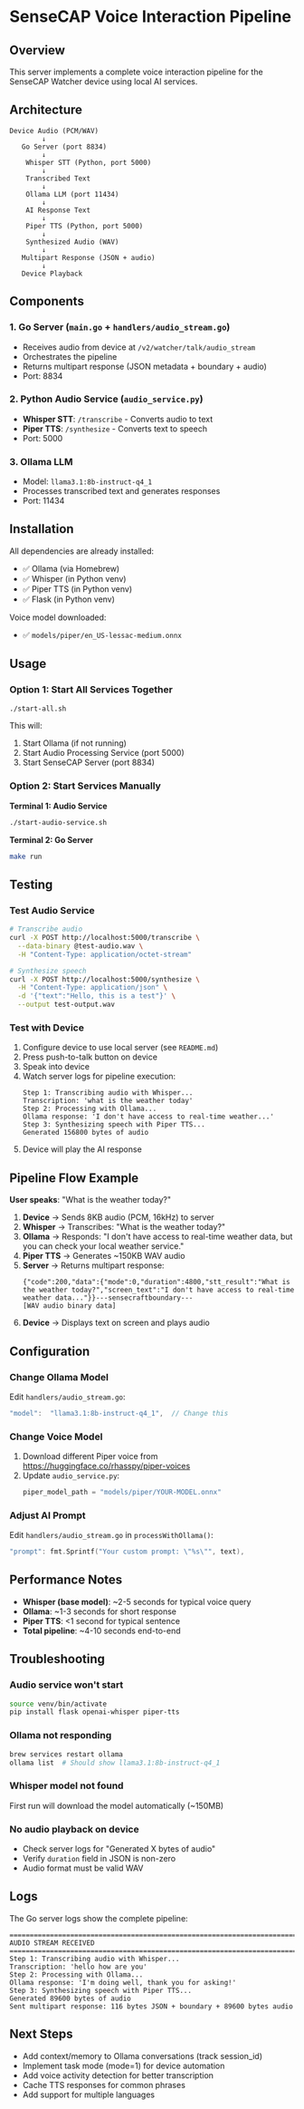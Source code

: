 # SenseCAP Voice Interaction Pipeline

## Overview

This server implements a complete voice interaction pipeline for the SenseCAP Watcher device using local AI services.

## Architecture

```
Device Audio (PCM/WAV)
        ↓
   Go Server (port 8834)
        ↓
    Whisper STT (Python, port 5000)
        ↓
    Transcribed Text
        ↓
    Ollama LLM (port 11434)
        ↓
    AI Response Text
        ↓
    Piper TTS (Python, port 5000)
        ↓
    Synthesized Audio (WAV)
        ↓
   Multipart Response (JSON + audio)
        ↓
   Device Playback
```

## Components

### 1. Go Server (`main.go` + `handlers/audio_stream.go`)
- Receives audio from device at `/v2/watcher/talk/audio_stream`
- Orchestrates the pipeline
- Returns multipart response (JSON metadata + boundary + audio)
- Port: 8834

### 2. Python Audio Service (`audio_service.py`)
- **Whisper STT**: `/transcribe` - Converts audio to text
- **Piper TTS**: `/synthesize` - Converts text to speech
- Port: 5000

### 3. Ollama LLM
- Model: `llama3.1:8b-instruct-q4_1`
- Processes transcribed text and generates responses
- Port: 11434

## Installation

All dependencies are already installed:
- ✅ Ollama (via Homebrew)
- ✅ Whisper (in Python venv)
- ✅ Piper TTS (in Python venv)
- ✅ Flask (in Python venv)

Voice model downloaded:
- ✅ `models/piper/en_US-lessac-medium.onnx`

## Usage

### Option 1: Start All Services Together
```bash
./start-all.sh
```

This will:
1. Start Ollama (if not running)
2. Start Audio Processing Service (port 5000)
3. Start SenseCAP Server (port 8834)

### Option 2: Start Services Manually

**Terminal 1: Audio Service**
```bash
./start-audio-service.sh
```

**Terminal 2: Go Server**
```bash
make run
```

## Testing

### Test Audio Service
```bash
# Transcribe audio
curl -X POST http://localhost:5000/transcribe \
  --data-binary @test-audio.wav \
  -H "Content-Type: application/octet-stream"

# Synthesize speech
curl -X POST http://localhost:5000/synthesize \
  -H "Content-Type: application/json" \
  -d '{"text":"Hello, this is a test"}' \
  --output test-output.wav
```

### Test with Device
1. Configure device to use local server (see `README.md`)
2. Press push-to-talk button on device
3. Speak into device
4. Watch server logs for pipeline execution:
   ```
   Step 1: Transcribing audio with Whisper...
   Transcription: 'what is the weather today'
   Step 2: Processing with Ollama...
   Ollama response: 'I don't have access to real-time weather...'
   Step 3: Synthesizing speech with Piper TTS...
   Generated 156800 bytes of audio
   ```
5. Device will play the AI response

## Pipeline Flow Example

**User speaks**: "What is the weather today?"

1. **Device** → Sends 8KB audio (PCM, 16kHz) to server
2. **Whisper** → Transcribes: "What is the weather today?"
3. **Ollama** → Responds: "I don't have access to real-time weather data, but you can check your local weather service."
4. **Piper TTS** → Generates ~150KB WAV audio
5. **Server** → Returns multipart response:
   ```
   {"code":200,"data":{"mode":0,"duration":4800,"stt_result":"What is the weather today?","screen_text":"I don't have access to real-time weather data..."}}---sensecraftboundary---
   [WAV audio binary data]
   ```
6. **Device** → Displays text on screen and plays audio

## Configuration

### Change Ollama Model
Edit `handlers/audio_stream.go`:
```go
"model":  "llama3.1:8b-instruct-q4_1",  // Change this
```

### Change Voice Model
1. Download different Piper voice from https://huggingface.co/rhasspy/piper-voices
2. Update `audio_service.py`:
   ```python
   piper_model_path = "models/piper/YOUR-MODEL.onnx"
   ```

### Adjust AI Prompt
Edit `handlers/audio_stream.go` in `processWithOllama()`:
```go
"prompt": fmt.Sprintf("Your custom prompt: \"%s\"", text),
```

## Performance Notes

- **Whisper (base model)**: ~2-5 seconds for typical voice query
- **Ollama**: ~1-3 seconds for short response
- **Piper TTS**: <1 second for typical sentence
- **Total pipeline**: ~4-10 seconds end-to-end

## Troubleshooting

### Audio service won't start
```bash
source venv/bin/activate
pip install flask openai-whisper piper-tts
```

### Ollama not responding
```bash
brew services restart ollama
ollama list  # Should show llama3.1:8b-instruct-q4_1
```

### Whisper model not found
First run will download the model automatically (~150MB)

### No audio playback on device
- Check server logs for "Generated X bytes of audio"
- Verify `duration` field in JSON is non-zero
- Audio format must be valid WAV

## Logs

The Go server logs show the complete pipeline:
```
================================================================================
AUDIO STREAM RECEIVED
================================================================================
Step 1: Transcribing audio with Whisper...
Transcription: 'hello how are you'
Step 2: Processing with Ollama...
Ollama response: 'I'm doing well, thank you for asking!'
Step 3: Synthesizing speech with Piper TTS...
Generated 89600 bytes of audio
Sent multipart response: 116 bytes JSON + boundary + 89600 bytes audio
```

## Next Steps

- Add context/memory to Ollama conversations (track session_id)
- Implement task mode (mode=1) for device automation
- Add voice activity detection for better transcription
- Cache TTS responses for common phrases
- Add support for multiple languages

